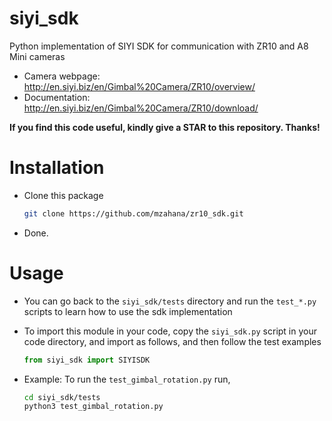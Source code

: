 # siyi_sdk
Python implementation of SIYI SDK for communication with ZR10 and A8 Mini cameras

* Camera webpage: http://en.siyi.biz/en/Gimbal%20Camera/ZR10/overview/
* Documentation: http://en.siyi.biz/en/Gimbal%20Camera/ZR10/download/

**If you find this code useful, kindly give a STAR to this repository. Thanks!**
# Installation
* Clone this package
    ```bash
    git clone https://github.com/mzahana/zr10_sdk.git
    ```
* Done. 
# Usage
* You can go back to the `siyi_sdk/tests` directory and run the `test_*.py` scripts to learn how to use the sdk implementation

* To import this module in your code, copy the `siyi_sdk.py` script in your code directory, and import as follows, and then follow the test examples
    ```python
    from siyi_sdk import SIYISDK
    ```
* Example: To run the `test_gimbal_rotation.py` run,
    ```bash
    cd siyi_sdk/tests
    python3 test_gimbal_rotation.py
    ```
